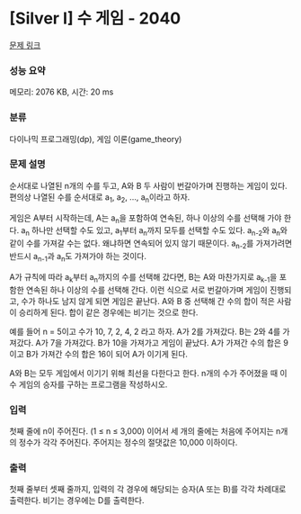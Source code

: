 # [Silver I] 수 게임 - 2040 

[문제 링크](https://www.acmicpc.net/problem/2040) 

### 성능 요약

메모리: 2076 KB, 시간: 20 ms

### 분류

다이나믹 프로그래밍(dp), 게임 이론(game_theory)

### 문제 설명

<p>순서대로 나열된 n개의 수를 두고, A와 B 두 사람이 번갈아가며 진행하는 게임이 있다. 편의상 나열된 수를 순서대로 a<sub>1</sub>, a<sub>2</sub>, ..., a<sub>n</sub>이라고 하자.</p>

<p>게임은 A부터 시작하는데, A는 a<sub>n</sub>을 포함하여 연속된, 하나 이상의 수를 선택해 가야 한다. a<sub>n</sub> 하나만 선택할 수도 있고, a<sub>1</sub>부터 a<sub>n</sub>까지 모두를 선택할 수도 있다. a<sub>n-2</sub>와 a<sub>n</sub>와 같이 수를 가져갈 수는 없다. 왜냐하면 연속되어 있지 않기 때문이다. a<sub>n-2</sub>를 가져가려면 반드시 a<sub>n-1</sub>과 a<sub>n</sub>도 가져가야 하는 것이다.</p>

<p>A가 규칙에 따라 a<sub>k</sub>부터 a<sub>n</sub>까지의 수를 선택해 갔다면, B는 A와 마찬가지로 a<sub>k-1</sub>을 포함한 연속된 하나 이상의 수를 선택해 간다. 이런 식으로 서로 번갈아가며 게임이 진행되고, 수가 하나도 남지 않게 되면 게임은 끝난다. A와 B 중 선택해 간 수의 합이 적은 사람이 승리하게 된다. 합이 같은 경우에는 비기는 것으로 한다.</p>

<p>예를 들어 n = 5이고 수가 10, 7, 2, 4, 2 라고 하자. A가 2를 가져갔다. B는 2와 4를 가져갔다. A가 7을 가져갔다. B가 10을 가져가고 게임이 끝났다. A가 가져간 수의 합은 9이고 B가 가져간 수의 합은 16이 되어 A가 이기게 된다.</p>

<p>A와 B는 모두 게임에서 이기기 위해 최선을 다한다고 한다. n개의 수가 주어졌을 때 이 수 게임의 승자를 구하는 프로그램을 작성하시오.</p>

### 입력 

 <p>첫째 줄에 n이 주어진다. (1 ≤ n ≤ 3,000) 이어서 세 개의 줄에는 처음에 주어지는 n개의 정수가 각각 주어진다. 주어지는 정수의 절댓값은 10,000 이하이다.</p>

### 출력 

 <p>첫째 줄부터 셋째 줄까지, 입력의 각 경우에 해당되는 승자(A 또는 B)를 각각 차례대로 출력한다. 비기는 경우에는 D를 출력한다.</p>

